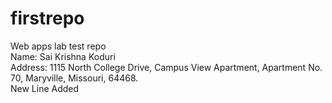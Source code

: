 # firstrepo
Web apps lab test repo<br>
Name: Sai Krishna Koduri<br>
Address: 1115 North College Drive, Campus View Apartment, Apartment No. 70, Maryville, Missouri, 64468.<br>
New Line Added